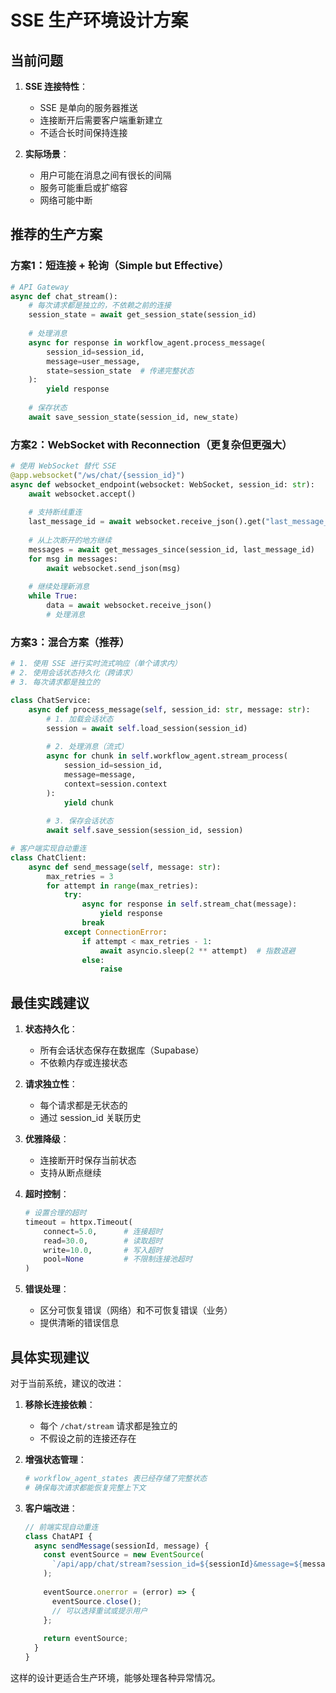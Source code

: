 # SSE 生产环境设计方案

## 当前问题

1. **SSE 连接特性**：
   - SSE 是单向的服务器推送
   - 连接断开后需要客户端重新建立
   - 不适合长时间保持连接

2. **实际场景**：
   - 用户可能在消息之间有很长的间隔
   - 服务可能重启或扩缩容
   - 网络可能中断

## 推荐的生产方案

### 方案1：短连接 + 轮询（Simple but Effective）

```python
# API Gateway
async def chat_stream():
    # 每次请求都是独立的，不依赖之前的连接
    session_state = await get_session_state(session_id)
    
    # 处理消息
    async for response in workflow_agent.process_message(
        session_id=session_id,
        message=user_message,
        state=session_state  # 传递完整状态
    ):
        yield response
    
    # 保存状态
    await save_session_state(session_id, new_state)
```

### 方案2：WebSocket with Reconnection（更复杂但更强大）

```python
# 使用 WebSocket 替代 SSE
@app.websocket("/ws/chat/{session_id}")
async def websocket_endpoint(websocket: WebSocket, session_id: str):
    await websocket.accept()
    
    # 支持断线重连
    last_message_id = await websocket.receive_json().get("last_message_id")
    
    # 从上次断开的地方继续
    messages = await get_messages_since(session_id, last_message_id)
    for msg in messages:
        await websocket.send_json(msg)
    
    # 继续处理新消息
    while True:
        data = await websocket.receive_json()
        # 处理消息
```

### 方案3：混合方案（推荐）

```python
# 1. 使用 SSE 进行实时流式响应（单个请求内）
# 2. 使用会话状态持久化（跨请求）
# 3. 每次请求都是独立的

class ChatService:
    async def process_message(self, session_id: str, message: str):
        # 1. 加载会话状态
        session = await self.load_session(session_id)
        
        # 2. 处理消息（流式）
        async for chunk in self.workflow_agent.stream_process(
            session_id=session_id,
            message=message,
            context=session.context
        ):
            yield chunk
        
        # 3. 保存会话状态
        await self.save_session(session_id, session)

# 客户端实现自动重连
class ChatClient:
    async def send_message(self, message: str):
        max_retries = 3
        for attempt in range(max_retries):
            try:
                async for response in self.stream_chat(message):
                    yield response
                break
            except ConnectionError:
                if attempt < max_retries - 1:
                    await asyncio.sleep(2 ** attempt)  # 指数退避
                else:
                    raise
```

## 最佳实践建议

1. **状态持久化**：
   - 所有会话状态保存在数据库（Supabase）
   - 不依赖内存或连接状态

2. **请求独立性**：
   - 每个请求都是无状态的
   - 通过 session_id 关联历史

3. **优雅降级**：
   - 连接断开时保存当前状态
   - 支持从断点继续

4. **超时控制**：
   ```python
   # 设置合理的超时
   timeout = httpx.Timeout(
       connect=5.0,      # 连接超时
       read=30.0,        # 读取超时
       write=10.0,       # 写入超时
       pool=None         # 不限制连接池超时
   )
   ```

5. **错误处理**：
   - 区分可恢复错误（网络）和不可恢复错误（业务）
   - 提供清晰的错误信息

## 具体实现建议

对于当前系统，建议的改进：

1. **移除长连接依赖**：
   - 每个 `/chat/stream` 请求都是独立的
   - 不假设之前的连接还存在

2. **增强状态管理**：
   ```python
   # workflow_agent_states 表已经存储了完整状态
   # 确保每次请求都能恢复完整上下文
   ```

3. **客户端改进**：
   ```javascript
   // 前端实现自动重连
   class ChatAPI {
     async sendMessage(sessionId, message) {
       const eventSource = new EventSource(
         `/api/app/chat/stream?session_id=${sessionId}&message=${message}`
       );
       
       eventSource.onerror = (error) => {
         eventSource.close();
         // 可以选择重试或提示用户
       };
       
       return eventSource;
     }
   }
   ```

这样的设计更适合生产环境，能够处理各种异常情况。